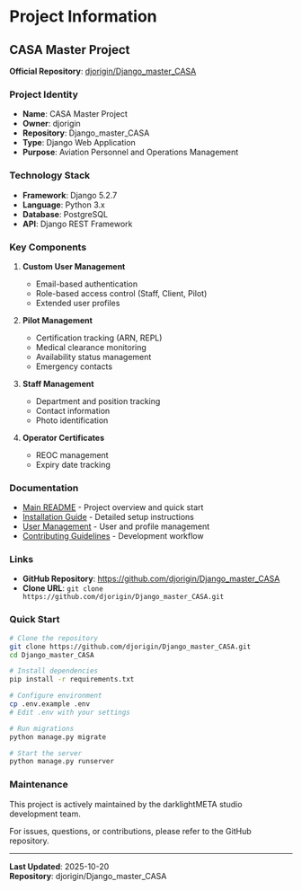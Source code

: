 # Project Information

## CASA Master Project

**Official Repository**: [djorigin/Django_master_CASA](https://github.com/djorigin/Django_master_CASA)

### Project Identity

- **Name**: CASA Master Project
- **Owner**: djorigin
- **Repository**: Django_master_CASA
- **Type**: Django Web Application
- **Purpose**: Aviation Personnel and Operations Management

### Technology Stack

- **Framework**: Django 5.2.7
- **Language**: Python 3.x
- **Database**: PostgreSQL
- **API**: Django REST Framework

### Key Components

1. **Custom User Management**
   - Email-based authentication
   - Role-based access control (Staff, Client, Pilot)
   - Extended user profiles

2. **Pilot Management**
   - Certification tracking (ARN, REPL)
   - Medical clearance monitoring
   - Availability status management
   - Emergency contacts

3. **Staff Management**
   - Department and position tracking
   - Contact information
   - Photo identification

4. **Operator Certificates**
   - REOC management
   - Expiry date tracking

### Documentation

- [Main README](../README.md) - Project overview and quick start
- [Installation Guide](installation.md) - Detailed setup instructions
- [User Management](user-management.md) - User and profile management
- [Contributing Guidelines](../CONTRIBUTING.md) - Development workflow

### Links

- **GitHub Repository**: https://github.com/djorigin/Django_master_CASA
- **Clone URL**: `git clone https://github.com/djorigin/Django_master_CASA.git`

### Quick Start

```bash
# Clone the repository
git clone https://github.com/djorigin/Django_master_CASA.git
cd Django_master_CASA

# Install dependencies
pip install -r requirements.txt

# Configure environment
cp .env.example .env
# Edit .env with your settings

# Run migrations
python manage.py migrate

# Start the server
python manage.py runserver
```

### Maintenance

This project is actively maintained by the darklightMETA studio development team.

For issues, questions, or contributions, please refer to the GitHub repository.

---

**Last Updated**: 2025-10-20  
**Repository**: djorigin/Django_master_CASA
